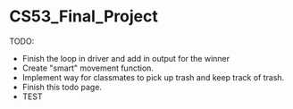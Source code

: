 CS53_Final_Project
==================

TODO:

*   Finish the loop in driver and add in output for the winner
*   Create "smart" movement function.
*   Implement way for classmates to pick up trash and keep track of trash.
*   Finish this todo page.  
*   TEST
